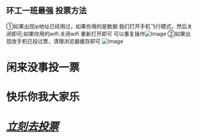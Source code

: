 ##  环工一班最强  投票方法
①如果出现ip地址已经用过，如果你用的是数据:我们打开手机飞行模式，然后关闭即可;如果你用的wifi:关闭wifi
重新打开即可  可以重复操作![Image](http://upload.ouliu.net/i/20191031004649z78yi.jpeg)
②如果出现改手机已投过票，清理浏览器缓存即可
![Image](http://upload.ouliu.net/i/20191031003459u0y7g.jpeg) 
# 闲来没事投一票
# 快乐你我大家乐
# *[立刻去投票](http://dd4gm3.v.vote8.cn/m)* 
